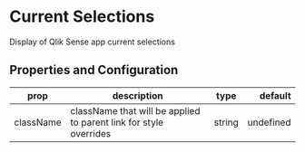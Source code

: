 # Current Selections

Display of Qlik Sense app current selections

## Properties and Configuration

| prop      | description                                                       | type   |   default |
| --------- | ----------------------------------------------------------------- | ------ | --------: |
| className | className that will be applied to parent link for style overrides | string | undefined |
